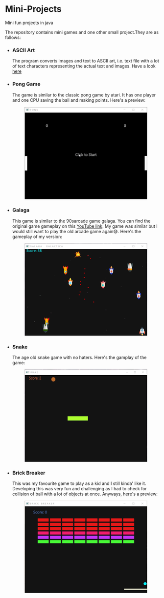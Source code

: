 # Mini-Projects
Mini fun projects in java

The repository contains mini games and one other small project.They are as follows:

* ### ASCII Art
  
   The program converts images and text to ASCII art, i.e. text file with a lot of text characters representing the actual text and images. Have a look [here](https://gist.github.com/Geek8080/a495a68efb45d912d2ed577f6f8dd70c#gistcomment-3358029)
   
* ### Pong Game
    The game is similar to the classic pong game by atari. It has one player and one CPU saving the ball and making points. Here's a preview:
    <div align="center">
    <img src="/Pong/Pong-demo.gif" height="300" width="400">
    </div>
    
* ### Galaga
    This game is similar to the 90sarcade game galaga. You can find the original game gameplay on this [YouTube link](https://www.google.com/url?sa=t&rct=j&q=&esrc=s&source=web&cd=&cad=rja&uact=8&ved=2ahUKEwjmppjMw7jqAhV30TgGHfs7DRQQwqsBMAB6BAgZEAQ&url=https%3A%2F%2Fwww.youtube.com%2Fwatch%3Fv%3DdvjapcHsqXY&usg=AOvVaw2ggBRB9bnxYHVWBXFNcKW9). My game was similar but I would still want to play the old arcade game again😅. Here's the gameplay of my version:
    <div align="center">
    <img src="/Galaga/Galaga-demo.gif" height="300" width="400">
    </div>
    
* ### Snake
    The age old snake game with no haters. Here's the gamplay of the game:
    <div align="center">
    <img src="/Snake/Snale-demo.gif" height="300" width="400">
    </div>
    
* ### Brick Breaker
    This was my favourite game to play as a kid and I still kinda' like it. Developing this was very fun and challenging as I had to check for collision of ball with a lot of objects at once. Anyways, here's a preview:
    <div align="center">
    <img src="/Brick%20Breaker/Brick%20Breaker-demo.gif" height="300" width="400">
    </div>

